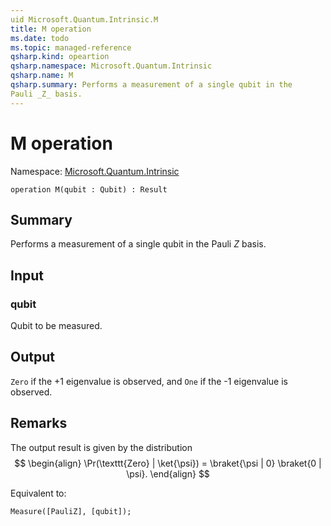 ```yaml
---
uid Microsoft.Quantum.Intrinsic.M
title: M operation
ms.date: todo
ms.topic: managed-reference
qsharp.kind: opeartion
qsharp.namespace: Microsoft.Quantum.Intrinsic
qsharp.name: M
qsharp.summary: Performs a measurement of a single qubit in the
Pauli _Z_ basis.
---
```


# M operation

Namespace: [Microsoft.Quantum.Intrinsic](xref:Microsoft.Quantum.Intrinsic)

```qsharp
operation M(qubit : Qubit) : Result
```

## Summary
Performs a measurement of a single qubit in the
Pauli _Z_ basis.

## Input
### qubit
Qubit to be measured.

## Output
`Zero` if the +1 eigenvalue is observed, and `One` if
the -1 eigenvalue is observed.

## Remarks
The output result is given by
the distribution
$$
\begin{align}
    \Pr(\texttt{Zero} | \ket{\psi}) =
        \braket{\psi | 0} \braket{0 | \psi}.
\end{align}
$$

Equivalent to:
```qsharp
Measure([PauliZ], [qubit]);
```
